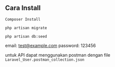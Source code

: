 ## Cara Install
`Composer Install`

`php artisan migrate`

`php artisan db:seed`

email: test@example.com
password: 123456

untuk API dapat menggunakan postman dengan file `Laravel_User.postman_collection.json` 

